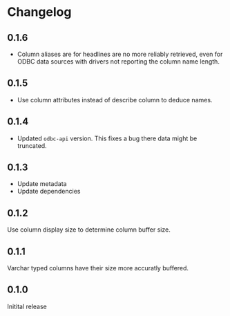 # Changelog

## 0.1.6

* Column aliases are for headlines are no more reliably retrieved, even for ODBC data sources with drivers not reporting the column name length.

## 0.1.5

* Use column attributes instead of describe column to deduce names.

## 0.1.4

* Updated `odbc-api` version. This fixes a bug there data might be truncated.

## 0.1.3

* Update metadata
* Update dependencies

## 0.1.2

Use column display size to determine column buffer size.

## 0.1.1

Varchar typed columns have their size more accuratly buffered.

## 0.1.0

Initital release
